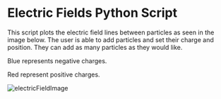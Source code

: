 # Electric Fields Python Script

This script plots the electric field lines between particles as seen in the image below. The user is able to add particles and set their charge and position. They can add as many particles as they would like.

Blue represents negative charges.

Red represent positive charges.

![electricFieldImage](https://user-images.githubusercontent.com/64612973/201224335-f7639cc4-8961-42fe-b3b9-6c2ea575e665.png)
